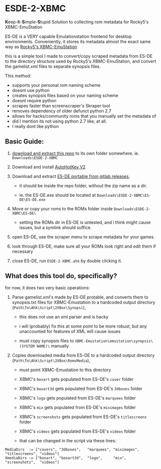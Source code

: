 # ESDE-2-XBMC
**K**eep-**I**t-**S**imple-**S**tupid Solution to collecting rom metadata for Rocky5's XBMC-EmuStation

ES-DE is a VERY capable Emulationstation frontend for desktop environments. Conveniently, it stores its metadata almost the exact same way as [Rocky5's XBMC-EmuStation](https://github.com/Rocky5/XBMC-Emustation/tree/master) 

this is a simple tool I made to convert/copy scraped metadata from ES-DE to the directory structure used by Rocky5's XBMC-EmuStation, and convert the gamelist.xml files to separate synopsis files.

This method:
- supports your personal rom naming scheme
- doesnt use python
- creates synopsis files based on your naming scheme
- doesnt require python
- scrapes faster than screenscraper's Skraper tool
- removes dependency of older defunct python 2.7
- allows for hacks/community roms that you manually set the metadata of
- did I mention its not using python 2.7 like, at all.
- I really dont like python

## Basic Guide:

1. [download and extract this repo](https://github.com/EatPrilosec/ESDE-2-XBMC/archive/refs/heads/main.zip) to its own folder somewhere. ie. `Downloads\ESDE-2-XBMC`

2. Download and install [AutoHotKey V2](https://www.autohotkey.com/download/)

3. Download and extract [ES-DE portable from gitlab releases](https://gitlab.com/es-de/emulationstation-de/-/releases),

   - it should be inside the repo folder, without the zip name as a dir.

   - ie. the ES-DE.exe should be located at `Downloads\ESDE-2-XBMC\ES-DE\ES-DE.exe` 

5. Move or copy your roms to the ROMs folder inside `Downloads\ESDE-2-XBMC\ES-DE\`
   - setting the ROMs dir in ES-DE is untested, and i think might cause issues, but a symlink should suffice.

6. open ES-DE, use the scraper menu to scrape metadata for your games.

7. look through ES-DE, make sure all your ROMs look right and edit them if necessary

8. close ES-DE, run `ESDE-2-XBMC.ahk` by double clicking it.


## What does this tool do, specifically?
for now, it does two very basic operations:

1. Parse gamelist.xml's made by ES-DE protable, and converts them to synopsis.txt files for XBMC-Emustation to a hardcoded output directory (`Path\To\Ahk\Script\2XBox\Synopsi`),

   - this does not use an xml parser and is hacky

   - i will (probably) fix this at some point to be more robust, but any unaccounted for features of XML will cause issues

   - must copy synopsis files to `XBMC-Emustation\emustation\synopsis\(SYSTEM NAME)\` manually

3. Copies downloaded media from ES-DE to a hardcoded output directory (`Path\To\Ahk\Script\2XBox\RomsMedia`),

   - must point XBMC-Emustation to this directory
  
   - XBMC's `boxart` gets populated from ES-DE's `cover` folder
 
   - XBMC's `boxart3d` gets populated from ES-DE's `3dboxes` folder
  
   - XBMC's `logo` gets populated from ES-DE's `marquees` folder
  
   - XBMC's `mix` gets populated from ES-DE's `miximages` folder
  
   - XBMC's `screenshots` gets populated from ES-DE's `titlescreens` folder
  
   - XBMC's `videos` gets populated from ES-DE's `videos` folder
  
   - that can be changed in the script via these lines:

```
MediaDirs  := ["covers", "3dboxes",   "marquees", "miximages", "titlescreens", "videos"]
XmediaDirs := ["boxart", "boxart3d",  "logo",     "mix",       "screenshots",  "videos"]
```



